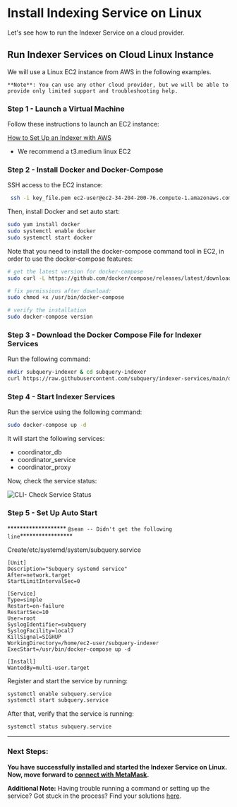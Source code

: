 # Install Indexing Service on Linux

Let's see how to run the Indexer Service on a cloud provider. 

## **Run Indexer Services on Cloud Linux Instance**

We will use a Linux EC2 instance from AWS in the following examples. 

```
**Note**: You can use any other cloud provider, but we will be able to provide only limited support and troubleshooting help.
```


### **Step 1 - Launch a Virtual Machine**

Follow these instructions to launch an EC2 instance:

[How to Set Up an Indexer with AWS](../indexers/set-up-indexer-aws.md) 

- We recommend a t3.medium linux EC2

### **Step 2 - Install Docker and Docker-Compose**

SSH access to the EC2 instance:

```bash
 ssh -i key_file.pem ec2-user@ec2-34-204-200-76.compute-1.amazonaws.com
```

Then, install Docker and set auto start:

```bash
sudo yum install docker
sudo systemctl enable docker
sudo systemctl start docker
```

Note that you need to install the docker-compose command tool in EC2, in order to use the docker-compose features:

```bash
# get the latest version for docker-compose
sudo curl -L https://github.com/docker/compose/releases/latest/download/docker-compose-$(uname -s)-$(uname -m) -o /usr/bin/docker-compose

# fix permissions after download:
sudo chmod +x /usr/bin/docker-compose

# verify the installation
sudo docker-compose version
```

### **Step 3 - Download the Docker Compose File for Indexer Services**

Run the following command:

```bash
mkdir subquery-indexer & cd subquery-indexer
curl https://raw.githubusercontent.com/subquery/indexer-services/main/docker-compose.yml -o docker-compose.yml
```

### **Step 4 - Start Indexer Services**

Run the service using the following command:

```bash
sudo docker-compose up -d
```

It will start the following services:

- coordinator_db
- coordinator_service
- coordinator_proxy

Now, check the service status: <br />

![CLI- Check Service Status](/assets/img/cli_servicestatuss_install_on_linux.png)

### Step 5 - Set Up Auto Start


******************* `@sean -- Didn't get the following line`*****************

Create/etc/systemd/system/subquery.service

```
[Unit]
Description="Subquery systemd service"
After=network.target
StartLimitIntervalSec=0

[Service]
Type=simple
Restart=on-failure
RestartSec=10
User=root
SyslogIdentifier=subquery
SyslogFacility=local7
KillSignal=SIGHUP
WorkingDirectory=/home/ec2-user/subquery-indexer
ExecStart=/usr/bin/docker-compose up -d

[Install]
WantedBy=multi-user.target
```

Register and start the service by running:

```bash
systemctl enable subquery.service
systemctl start subquery.service
```

After that, verify that the service is running:

```bash
systemctl status subquery.service
```

---

### **Next Steps:**

**You have successfully installed and started the Indexer Service on Linux. Now, move forward to [connect with MetaMask](../metamask/connect-metamask.md).** 


**Additional Note:**
Having trouble running a command or setting up the service? Got stuck in the process? Find your solutions [here](../indexers/troubleshooting-indexers.md).
